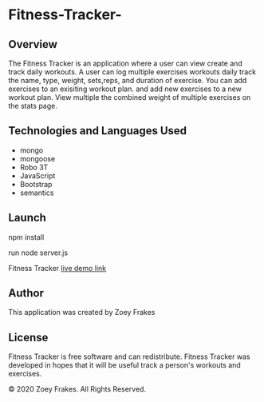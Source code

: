 # Fitness-Tracker-

## Overview

The Fitness Tracker is an application where a user can view create and track daily workouts. A user can log multiple exercises workouts daily track the name, type, weight, sets,reps, and duration of exercise. You can add exercises to an exisiting  workout plan. and add new exercises to a new workout plan. View multiple the combined weight of multiple exercises on the stats page.

## Technologies and Languages Used 
* mongo 
* mongoose 
* Robo 3T
* JavaScript 
* Bootstrap
* semantics 


## Launch

npm install 

run node server.js 
 
Fitness Tracker [live demo link](https://zfrakes.github.io/Fitness-Tracker-/)

## Author

This application was created by Zoey Frakes

## License 

Fitness Tracker is free software and can redistribute. Fitness Tracker was developed in hopes that it will be useful track a person's workouts and exercises.


© 2020 Zoey Frakes. All Rights Reserved.


